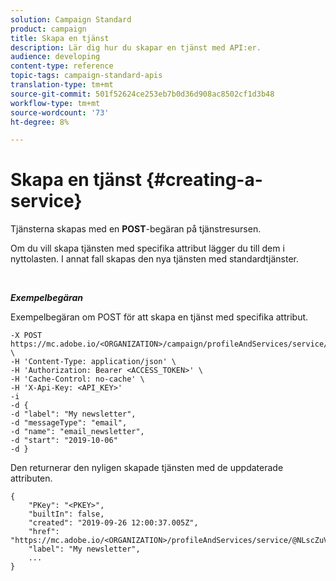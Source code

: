 ```yaml
---
solution: Campaign Standard
product: campaign
title: Skapa en tjänst
description: Lär dig hur du skapar en tjänst med API:er.
audience: developing
content-type: reference
topic-tags: campaign-standard-apis
translation-type: tm+mt
source-git-commit: 501f52624ce253eb7b0d36d908ac8502cf1d3b48
workflow-type: tm+mt
source-wordcount: '73'
ht-degree: 8%

---
```



# Skapa en tjänst {#creating-a-service}

Tjänsterna skapas med en **POST**-begäran på tjänstresursen.

Om du vill skapa tjänsten med specifika attribut lägger du till dem i nyttolasten. I annat fall skapas den nya tjänsten med standardtjänster.

<br/>

***Exempelbegäran***

Exempelbegäran om POST för att skapa en tjänst med specifika attribut.

```
-X POST https://mc.adobe.io/<ORGANIZATION>/campaign/profileAndServices/service/ \
-H 'Content-Type: application/json' \
-H 'Authorization: Bearer <ACCESS_TOKEN>' \
-H 'Cache-Control: no-cache' \
-H 'X-Api-Key: <API_KEY>'
-i
-d {
-d "label": "My newsletter",
-d "messageType": "email",
-d "name": "email_newsletter",
-d "start": "2019-10-06"
-d }
```

Den returnerar den nyligen skapade tjänsten med de uppdaterade attributen.

```
{
    "PKey": "<PKEY>",
    "builtIn": false,
    "created": "2019-09-26 12:00:37.005Z",
    "href": "https://mc.adobe.io/<ORGANIZATION>/profileAndServices/service/@NLscZuVHxdVu9rPftvrMWFfR1zRIxQGswSOmGLrK09JTF_iWhB0JCUHEndA_vvy__k9mzOYa5NVkcWDcrK8qGh0wygahX9kRcD44kiWWSEceShn3",
    "label": "My newsletter",
    ...
}
```
